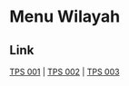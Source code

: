 # Menu Wilayah

## Link

[TPS 001](https://github.com/gigit-pemilu/pemilu-2024-82-maluku-utara/tree/main/pileg-dpr/hitung-suara/sub/82-maluku-utara/sub/04-halmahera-selatan/sub/28-obi-barat/sub/2002-alam-pelita/sub/001-tps)
 | 
[TPS 002](https://github.com/gigit-pemilu/pemilu-2024-82-maluku-utara/tree/main/pileg-dpr/hitung-suara/sub/82-maluku-utara/sub/04-halmahera-selatan/sub/28-obi-barat/sub/2002-alam-pelita/sub/002-tps)
 | 
[TPS 003](https://github.com/gigit-pemilu/pemilu-2024-82-maluku-utara/tree/main/pileg-dpr/hitung-suara/sub/82-maluku-utara/sub/04-halmahera-selatan/sub/28-obi-barat/sub/2002-alam-pelita/sub/003-tps)

